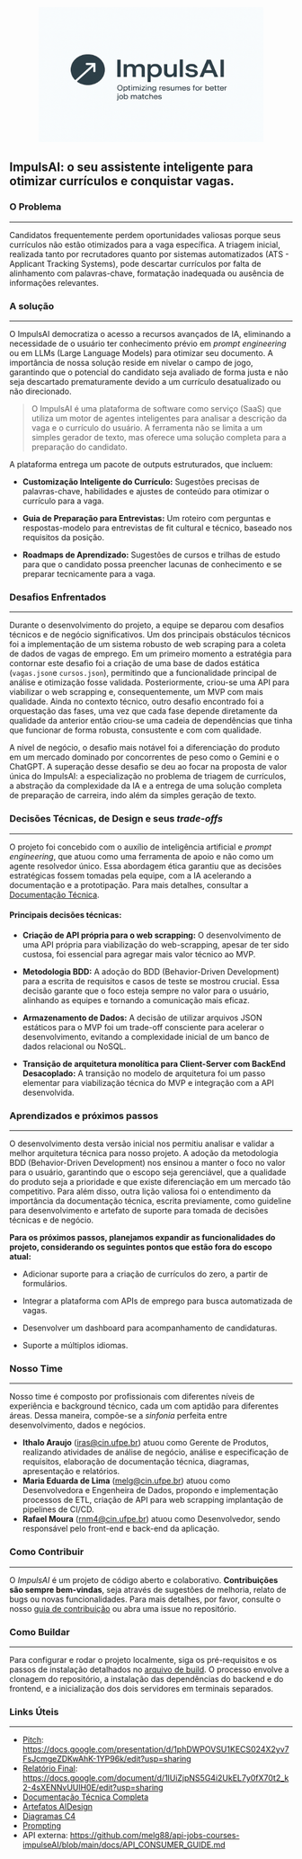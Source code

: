 <div align="center">
  <figure>
    <img src="docs/impulsai_logo.png"
         alt="UhiHub Banner" width="400" height="240">
  </figure>
</div>

## ImpulsAI: o seu assistente inteligente para otimizar currículos e conquistar vagas.
### O Problema
---
Candidatos frequentemente perdem oportunidades valiosas porque seus currículos não estão otimizados para a vaga específica. A triagem inicial, realizada tanto por recrutadores quanto por sistemas automatizados (ATS - Applicant Tracking Systems), pode descartar currículos por falta de alinhamento com palavras-chave, formatação inadequada ou ausência de informações relevantes.

### A solução
---
O ImpulsAI democratiza o acesso a recursos avançados de IA, eliminando a necessidade de o usuário ter conhecimento prévio em _prompt engineering_ ou em LLMs (Large Language Models) para otimizar seu documento. A importância de nossa solução reside em nivelar o campo de jogo, garantindo que o potencial do candidato seja avaliado de forma justa e não seja descartado prematuramente devido a um currículo desatualizado ou não direcionado.

> O ImpulsAI é uma plataforma de software como serviço (SaaS) que utiliza um motor de agentes inteligentes para analisar a descrição da vaga e o currículo do usuário. A ferramenta não se limita a um simples gerador de texto, mas oferece uma solução completa para a preparação do candidato.

A plataforma entrega um pacote de outputs estruturados, que incluem:

* **Customização Inteligente do Currículo:** Sugestões precisas de palavras-chave, habilidades e ajustes de conteúdo para otimizar o currículo para a vaga.

* **Guia de Preparação para Entrevistas:** Um roteiro com perguntas e respostas-modelo para entrevistas de fit cultural e técnico, baseado nos requisitos da posição.

* **Roadmaps de Aprendizado:** Sugestões de cursos e trilhas de estudo para que o candidato possa preencher lacunas de conhecimento e se preparar tecnicamente para a vaga.

### Desafios Enfrentados
---
Durante o desenvolvimento do projeto, a equipe se deparou com desafios técnicos e de negócio significativos. Um dos principais obstáculos técnicos foi a implementação de um sistema robusto de web scraping para a coleta de dados de vagas de emprego. Em um primeiro momento a estratégia para contornar este desafio foi a criação de uma base de dados estática (`vagas.json`e `cursos.json`), permitindo que a funcionalidade principal de análise e otimização fosse validada. Posteriormente, criou-se uma API para viabilizar o web scrapping e, consequentemente, um MVP com mais qualidade. Ainda no contexto técnico, outro desafio encontrado foi a orquestação das fases, uma vez que cada fase depende diretamente da qualidade da anterior então criou-se uma cadeia de dependências que tinha que funcionar de forma robusta, consustente e com com qualidade.

A nível de negócio, o desafio mais notável foi a diferenciação do produto em um mercado dominado por concorrentes de peso como o Gemini e o ChatGPT. A superação desse desafio se deu ao focar na proposta de valor única do ImpulsAI: a especialização no problema de triagem de currículos, a abstração da complexidade da IA e a entrega de uma solução completa de preparação de carreira, indo além da simples geração de texto.

### Decisões Técnicas, de Design e seus _trade-offs_
---
O projeto foi concebido com o auxílio de inteligência artificial e _prompt engineering_, que atuou como uma ferramenta de apoio e não como um agente resolvedor único. Essa abordagem ética garantiu que as decisões estratégicas fossem tomadas pela equipe, com a IA acelerando a documentação e a prototipação. Para mais detalhes, consultar a [Documentação Técnica](docs/technical_doc.md).

#### Principais decisões técnicas:
* **Criação de API própria para o web scrapping:** O desenvolvimento de uma API própria para viabilização do web-scrapping, apesar de ter sido custosa, foi essencial para agregar mais valor técnico ao MVP. 

* **Metodologia BDD:** A adoção do BDD (Behavior-Driven Development) para a escrita de requisitos e casos de teste se mostrou crucial. Essa decisão garante que o foco esteja sempre no valor para o usuário, alinhando as equipes e tornando a comunicação mais eficaz.

* **Armazenamento de Dados:** A decisão de utilizar arquivos JSON estáticos para o MVP foi um trade-off consciente para acelerar o desenvolvimento, evitando a complexidade inicial de um banco de dados relacional ou NoSQL.

* **Transição de arquitetura monolítica para Client-Server com BackEnd Desacoplado:** A transição no modelo de arquitetura foi um passo elementar para viabilização técnica do MVP e integração com a API desenvolvida.

### Aprendizados e próximos passos
---
O desenvolvimento desta versão inicial nos permitiu analisar e validar a melhor arquitetura técnica para nosso projeto. A adoção da metodologia BDD (Behavior-Driven Development) nos ensinou a manter o foco no valor para o usuário, garantindo que o escopo seja gerenciável, que a qualidade do produto seja a prioridade e que existe diferenciação em um mercado tão competitivo. Para além disso, outra lição valiosa foi o entendimento da importância da documentação técnica, escrita previamente, como guideline para desenvolvimento e artefato de suporte para tomada de decisões técnicas e de negócio.

**Para os próximos passos, planejamos expandir as funcionalidades do projeto, considerando os seguintes pontos que estão fora do escopo atual:**

* Adicionar suporte para a criação de currículos do zero, a partir de formulários.

* Integrar a plataforma com APIs de emprego para busca automatizada de vagas.

* Desenvolver um dashboard para acompanhamento de candidaturas.

* Suporte a múltiplos idiomas.

### Nosso Time
---
Nosso time é composto por profissionais com diferentes níveis de experiência e background técnico, cada um com aptidão para diferentes áreas. Dessa maneira, compõe-se a _sinfonia_ perfeita entre desenvolvimento, dados e negócios.

* **Ithalo Araujo** (iras@cin.ufpe.br) atuou como Gerente de Produtos, realizando atividades de análise de negócio, análise e especificação de requisitos, elaboração de documentação técnica, diagramas, apresentação e relatórios.
* **Maria Eduarda de Lima** (melg@cin.ufpe.br) atuou como Desenvolvedora e Engenheira de Dados, propondo e implementação processos de ETL, criação de API para web scrapping implantação de pipelines de CI/CD.
* **Rafael Moura** (rnm4@cin.ufpe.br) atuou como Desenvolvedor, sendo responsável pelo front-end e back-end da aplicação.

### Como Contribuir
---
O _ImpulsAI_ é um projeto de código aberto e colaborativo. **Contribuições são sempre bem-vindas**, seja através de sugestões de melhoria, relato de bugs ou novas funcionalidades. Para mais detalhes, por favor, consulte o nosso [guia de contribuição](docs/contribute.md) ou abra uma issue no repositório.

### Como Buildar
---
Para configurar e rodar o projeto localmente, siga os pré-requisitos e os passos de instalação detalhados no [arquivo de build](docs/build.md). O processo envolve a clonagem do repositório, a instalação das dependências do backend e do frontend, e a inicialização dos dois servidores em terminais separados.

### Links Úteis
---
* [Pitch](): https://docs.google.com/presentation/d/1phDWPOVSU1KECS024X2yv7FsJcmgeZDKwAhK-1YP96k/edit?usp=sharing
* [Relatório Final](): https://docs.google.com/document/d/1lUiZjpNS5G4i2UkEL7y0fX70t2_k2-4sXENNvUUlH0E/edit?usp=sharing
* [Documentação Técnica Completa](docs/technical_doc.md)
* [Artefatos AIDesign](docs/ai_design_artifacts/)
* [Diagramas C4](docs/diagrams/)
* [Prompting](docs/prompt_engineering/)
* API externa: https://github.com/melg88/api-jobs-courses-impulseAI/blob/main/docs/API_CONSUMER_GUIDE.md
